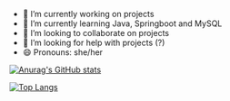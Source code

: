 - 🔭 I’m currently working on projects
- 🌱 I’m currently learning Java, Springboot and MySQL
- 👯 I’m looking to collaborate on projects
- 🤔 I’m looking for help with projects (?)
- 😄 Pronouns: she/her

<!--
**ArielTSP/ArielTSP** is a ✨ _special_ ✨ repository because its `README.md` (this file) appears on your GitHub profile.

Here are some ideas to get you started:

- 🔭 I’m currently working on ...
- 🌱 I’m currently learning ...
- 👯 I’m looking to collaborate on ...
- 🤔 I’m looking for help with ...
- 💬 Ask me about ...
- 📫 How to reach me: ...
- 😄 Pronouns: ...
- ⚡ Fun fact: ...
-->

[![Anurag's GitHub stats](https://github-readme-stats.vercel.app/api?username=ArielTSP)](https://github.com/anuraghazra/github-readme-stats)

[![Top Langs](https://github-readme-stats.vercel.app/api/top-langs/?username=ArielTSP)](https://github.com/anuraghazra/github-readme-stats)

